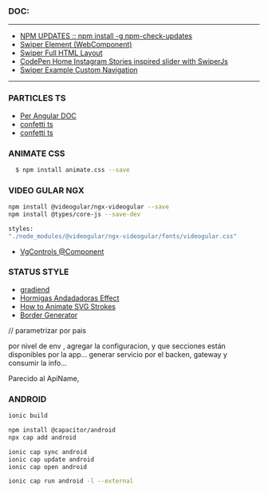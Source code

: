 ### DOC:
---

* [NPM UPDATES :: npm install -g npm-check-updates](https://youtu.be/0XQXGx3lLaU) <!--! DOC.: https://chrispennington.blog/blog/how-to-update-npm-packages-safely-with-npm-check-updates/ -->
* [Swiper Element (WebComponent)](https://swiperjs.com/element)
* [Swiper Full HTML Layout](https://swiperjs.com/swiper-api)
* [CodePen Home Instagram Stories inspired slider with SwiperJs](https://codepen.io/marcosandri/pen/VwVgWeK)
* [Swiper Example Custom Navigation](https://codesandbox.io/p/sandbox/8dy457?file=%2Findex.html)
----


### PARTICLES TS
* [Per Angular DOC](https://github.com/tsparticles/angular?tab=readme-ov-file)
* [confetti ts](https://github.com/tsparticles/presets/tree/main/presets/confetti#readme)
* [confetti ts](https://github.com/tsparticles/tsparticles?tab=readme-ov-file#confetti)


### ANIMATE CSS

```bash
  $ npm install animate.css --save
```

### VIDEO GULAR NGX

```bash
npm install @videogular/ngx-videogular --save
npm install @types/core-js --save-dev

styles:
"./node_modules/@videogular/ngx-videogular/fonts/videogular.css"
```

* [VgControls @Component](https://github.com/videogular/ngx-videogular/tree/master/docs/ngx-videogular-demo/modules/controls/vg-controls)


### STATUS STYLE

* [gradiend](https://codepen.io/evth/pen/zBNqrL)
* [Hormigas Andadadoras Effect](https://w3.unpocodetodo.info/svg/hormigas-andadoras.php)
* [How to Animate SVG Strokes](https://youtu.be/-Na_WRk3k74)
* [Border Generator](https://kovart.github.io/dashed-border-generator/)



// parametrizar por pais

por nivel de env , agregar la configuracion, y que secciones están disponibles por la app...
generar servicio por el backen, gateway y consumir la info...

Parecido al ApiName,


### ANDROID
```bash 
ionic build

npm install @capacitor/android
npx cap add android

ionic cap sync android
ionic cap update android
ionic cap open android

ionic cap run android -l --external

```
